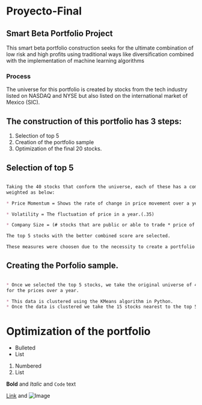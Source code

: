 # Proyecto-Final
## Smart Beta Portfolio Project

This smart beta portfolio construction seeks for the ultimate combination of low risk and high profits using traditional ways like diversification combined with the implementation of machine learning algorithms

### Process

The universe for this portfolio is created by stocks from the tech industry listed on NASDAQ and NYSE but also listed
on the international market of Mexico (SIC).
	 

## The construction of this portfolio has 3 steps:

1. Selection of top 5
2. Creation of the portfolio sample 
3. Optimization of the final 20 stocks.


## Selection of top 5

```markdown

Taking the 40 stocks that conform the universe, each of these has a combined Score of 3 metrics
weighted as below:

* Price Momentum = Shows the rate of change in price movement over a year.(.35)

* Volatility = The fluctuation of price in a year.(.35)

* Company Size = (# stocks that are public or able to trade * price of the stock)(.30)

The top 5 stocks with the better combined score are selected.

These measures were choosen due to the necessity to create a portfolio with great returns.

```

## Creating the Porfolio sample.

```markdown

* Once we selected the top 5 stocks, we take the original universe of 40 stocks, calculate a daily return 
for the prices over a year.

* This data is clustered using the KMeans algorithm in Python.
* Once the data is clustered we take the 15 stocks nearest to the top 5 in distance.

```

# Optimization of the portfolio


- Bulleted
- List

1. Numbered
2. List

**Bold** and _Italic_ and `Code` text

[Link](url) and ![Image](src)
```
